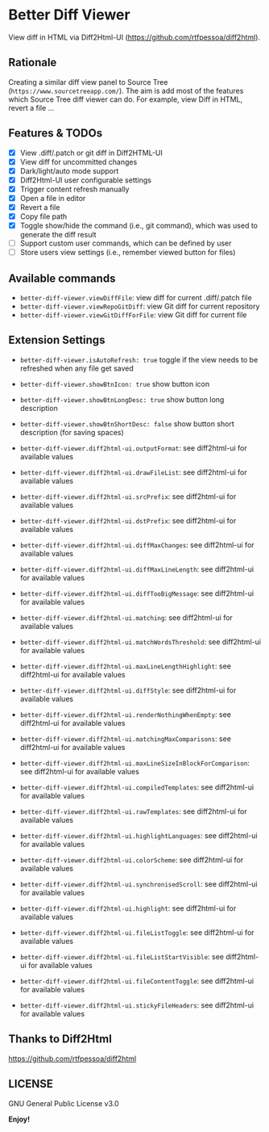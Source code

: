 # Better Diff Viewer

View diff in HTML via Diff2Html-UI (https://github.com/rtfpessoa/diff2html).

## Rationale

Creating a similar diff view panel to Source Tree (`https://www.sourcetreeapp.com/`).
The aim is add most of the features which Source Tree diff viewer can do.
For example, view Diff in HTML, revert a file ...

## Features & TODOs

- [x] View .diff/.patch or git diff in Diff2HTML-UI
- [x] View diff for uncommitted changes
- [x] Dark/light/auto mode support
- [x] Diff2Html-UI user configurable settings
- [x] Trigger content refresh manually
- [x] Open a file in editor
- [x] Revert a file
- [x] Copy file path
- [x] Toggle show/hide the command (i.e., git command), which was used to generate the diff result
- [ ] Support custom user commands, which can be defined by user
- [ ] Store users view settings (i.e., remember viewed button for files)

## Available commands

- `better-diff-viewer.viewDiffFile`: view diff for current .diff/.patch file
- `better-diff-viewer.viewRepoGitDiff`: view Git diff for current repository
- `better-diff-viewer.viewGitDiffForFile`: view Git diff for current file

## Extension Settings

- `better-diff-viewer.isAutoRefresh: true` toggle if the view needs to be refreshed when any file get saved
- `better-diff-viewer.showBtnIcon: true` show button icon
- `better-diff-viewer.showBtnLongDesc: true` show button long description
- `better-diff-viewer.showBtnShortDesc: false` show button short description (for saving spaces)

- `better-diff-viewer.diff2html-ui.outputFormat`: see diff2html-ui for available values
- `better-diff-viewer.diff2html-ui.drawFileList`: see diff2html-ui for available values
- `better-diff-viewer.diff2html-ui.srcPrefix`: see diff2html-ui for available values
- `better-diff-viewer.diff2html-ui.dstPrefix`: see diff2html-ui for available values
- `better-diff-viewer.diff2html-ui.diffMaxChanges`: see diff2html-ui for available values
- `better-diff-viewer.diff2html-ui.diffMaxLineLength`: see diff2html-ui for available values
- `better-diff-viewer.diff2html-ui.diffTooBigMessage`: see diff2html-ui for available values
- `better-diff-viewer.diff2html-ui.matching`: see diff2html-ui for available values
- `better-diff-viewer.diff2html-ui.matchWordsThreshold`: see diff2html-ui for available values
- `better-diff-viewer.diff2html-ui.maxLineLengthHighlight`: see diff2html-ui for available values
- `better-diff-viewer.diff2html-ui.diffStyle`: see diff2html-ui for available values
- `better-diff-viewer.diff2html-ui.renderNothingWhenEmpty`: see diff2html-ui for available values
- `better-diff-viewer.diff2html-ui.matchingMaxComparisons`: see diff2html-ui for available values
- `better-diff-viewer.diff2html-ui.maxLineSizeInBlockForComparison`: see diff2html-ui for available values
- `better-diff-viewer.diff2html-ui.compiledTemplates`: see diff2html-ui for available values
- `better-diff-viewer.diff2html-ui.rawTemplates`: see diff2html-ui for available values
- `better-diff-viewer.diff2html-ui.highlightLanguages`: see diff2html-ui for available values
- `better-diff-viewer.diff2html-ui.colorScheme`: see diff2html-ui for available values
- `better-diff-viewer.diff2html-ui.synchronisedScroll`: see diff2html-ui for available values
- `better-diff-viewer.diff2html-ui.highlight`: see diff2html-ui for available values
- `better-diff-viewer.diff2html-ui.fileListToggle`: see diff2html-ui for available values
- `better-diff-viewer.diff2html-ui.fileListStartVisible`: see diff2html-ui for available values
- `better-diff-viewer.diff2html-ui.fileContentToggle`: see diff2html-ui for available values
- `better-diff-viewer.diff2html-ui.stickyFileHeaders`: see diff2html-ui for available values

## Thanks to Diff2Html

https://github.com/rtfpessoa/diff2html

## LICENSE

GNU General Public License v3.0

**Enjoy!**

